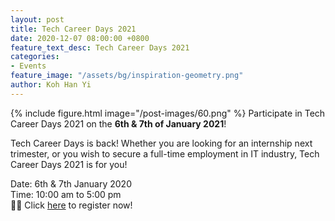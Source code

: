 ```yaml
---
layout: post
title: Tech Career Days 2021
date: 2020-12-07 08:00:00 +0800
feature_text_desc: Tech Career Days 2021
categories:
- Events
feature_image: "/assets/bg/inspiration-geometry.png"
author: Koh Han Yi
---
```


{% include figure.html image="/post-images/60.png" %}
Participate in Tech Career Days 2021 on the **6th & 7th of January 2021**!

Tech Career Days is back! Whether you are looking for an internship next trimester, or you wish to secure a full-time employment in IT industry, Tech Career Days 2021 is for you!


Date: 6th & 7th January 2020
<br>
Time: 10:00 am to 5:00 pm
<br>
👨‍💻 Click <a href="https://techcareerdays.com/" target="_blank">here</a> to register now! 
<br>